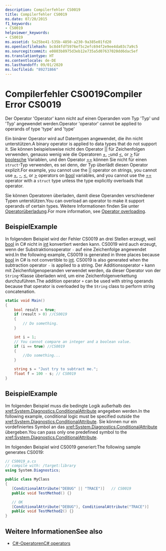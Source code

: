 ```yaml
---
description: Compilerfehler CS0019
title: Compilerfehler CS0019
ms.date: 07/20/2015
f1_keywords:
- CS0019
helpviewer_keywords:
- CS0019
ms.assetid: 5a25be41-535b-4850-a230-9a385e01fd20
ms.openlocfilehash: bc8d4fdf5976ef5c2efc694f2e9ee4da03c7a9c5
ms.sourcegitcommit: e0803b8975d3eb12e735a5d07637020dd6dac5ef
ms.translationtype: HT
ms.contentlocale: de-DE
ms.lasthandoff: 09/01/2020
ms.locfileid: "89271866"
---
```

# <a name="compiler-error-cs0019"></a><span data-ttu-id="53e87-103">Compilerfehler CS0019</span><span class="sxs-lookup"><span data-stu-id="53e87-103">Compiler Error CS0019</span></span>

<span data-ttu-id="53e87-104">Der Operator 'Operator' kann nicht auf einen Operanden vom Typ 'Typ' und 'Typ' angewendet werden.</span><span class="sxs-lookup"><span data-stu-id="53e87-104">Operator 'operator' cannot be applied to operands of type 'type' and 'type'</span></span>

 <span data-ttu-id="53e87-105">Ein binärer Operator wird auf Datentypen angewendet, die ihn nicht unterstützen.</span><span class="sxs-lookup"><span data-stu-id="53e87-105">A binary operator is applied to data types that do not support it.</span></span> <span data-ttu-id="53e87-106">Sie können beispielsweise nicht den Operator [&#124;&#124;](../operators/boolean-logical-operators.md#conditional-logical-or-operator-) für Zeichenfolgen verwenden, genauso wenig wie die Operatoren [+](../operators/addition-operator.md), [-](../operators/subtraction-operator.md)und [\<](../operators/comparison-operators.md#less-than-operator-), or [>](../operators/comparison-operators.md#greater-than-operator-) für [boolesche](../builtin-types/bool.md) Variablen, und den Operator [==](../operators/equality-operators.md#equality-operator-) können Sie nicht für einen `struct`-Typ verwenden, es sei denn, der Typ überlädt diesen Operator explizit.</span><span class="sxs-lookup"><span data-stu-id="53e87-106">For example, you cannot use the [&#124;&#124;](../operators/boolean-logical-operators.md#conditional-logical-or-operator-) operator on strings, you cannot use [+](../operators/addition-operator.md), [-](../operators/subtraction-operator.md), [\<](../operators/comparison-operators.md#less-than-operator-), or [>](../operators/comparison-operators.md#greater-than-operator-) operators on [bool](../builtin-types/bool.md) variables, and you cannot use the [==](../operators/equality-operators.md#equality-operator-) operator with a `struct` type unless the type explicitly overloads that operator.</span></span>

 <span data-ttu-id="53e87-107">Sie können Operatoren überladen, damit diese Operanden verschiedener Typen unterstützen.</span><span class="sxs-lookup"><span data-stu-id="53e87-107">You can overload an operator to make it support operands of certain types.</span></span> <span data-ttu-id="53e87-108">Weitere Informationen finden Sie unter [Operatorüberladung](../operators/operator-overloading.md).</span><span class="sxs-lookup"><span data-stu-id="53e87-108">For more information, see [Operator overloading](../operators/operator-overloading.md).</span></span>

## <a name="example"></a><span data-ttu-id="53e87-109">Beispiel</span><span class="sxs-lookup"><span data-stu-id="53e87-109">Example</span></span>

<span data-ttu-id="53e87-110">In folgendem Beispiel wird der Fehler CS0019 an drei Stellen erzeugt, weil [bool](../builtin-types/bool.md) in C# nicht in [int](../builtin-types/integral-numeric-types.md) konvertiert werden kann. CS0019 wird auch erzeugt, wenn der Substraktionsoperator `-` auf eine Zeichenfolge angewendet wird.</span><span class="sxs-lookup"><span data-stu-id="53e87-110">In the following example, CS0019 is generated in three places because [bool](../builtin-types/bool.md) in C# is not convertible to [int](../builtin-types/integral-numeric-types.md). CS0019 is also generated when the subtraction operator `-` is applied to a string.</span></span> <span data-ttu-id="53e87-111">Der Additionsoperator `+` kann mit Zeichenfolgenoperanden verwendet werden, da dieser Operator von der `String`-Klasse überladen wird, um eine Zeichenfolgenverkettung durchzuführen.</span><span class="sxs-lookup"><span data-stu-id="53e87-111">The addition operator `+` can be used with string operands because that operator is overloaded by the `String` class to perform string concatenation.</span></span>

```csharp
static void Main()
{
    bool result = true;
    if (result > 0) //CS0019
    {
        // Do something.
    }

    int i = 1;
    // You cannot compare an integer and a boolean value.
    if (i == true) //CS0019
    {
        //Do something...
    }

    string s = "Just try to subtract me.";
    float f = 100 - s; // CS0019
}
```

## <a name="example"></a><span data-ttu-id="53e87-112">Beispiel</span><span class="sxs-lookup"><span data-stu-id="53e87-112">Example</span></span>

 <span data-ttu-id="53e87-113">Im folgenden Beispiel muss die bedingte Logik außerhalb des <xref:System.Diagnostics.ConditionalAttribute> angegeben werden.</span><span class="sxs-lookup"><span data-stu-id="53e87-113">In the following example, conditional logic must be specified outside the <xref:System.Diagnostics.ConditionalAttribute>.</span></span> <span data-ttu-id="53e87-114">Sie können nur ein vordefiniertes Symbol an das <xref:System.Diagnostics.ConditionalAttribute> übergeben.</span><span class="sxs-lookup"><span data-stu-id="53e87-114">You can pass only one predefined symbol to the <xref:System.Diagnostics.ConditionalAttribute>.</span></span>

 <span data-ttu-id="53e87-115">Im folgenden Beispiel wird CS0019 generiert:</span><span class="sxs-lookup"><span data-stu-id="53e87-115">The following sample generates CS0019:</span></span>

```csharp
// CS0019_a.cs
// compile with: /target:library
using System.Diagnostics;

public class MyClass
{
   [ConditionalAttribute("DEBUG" || "TRACE")]   // CS0019
   public void TestMethod() {}

   // OK
   [ConditionalAttribute("DEBUG"), ConditionalAttribute("TRACE")]
   public void TestMethod2() {}
}
```

## <a name="see-also"></a><span data-ttu-id="53e87-116">Weitere Informationen</span><span class="sxs-lookup"><span data-stu-id="53e87-116">See also</span></span>

- [<span data-ttu-id="53e87-117">C#-Operatoren</span><span class="sxs-lookup"><span data-stu-id="53e87-117">C# operators</span></span>](../operators/index.md)
